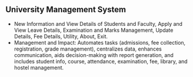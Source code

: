 ## University Management System

- New Information and View Details of Students and Faculty, Apply and View Leave Details, Examination and Marks Management, Update Details, Fee Details, Utility, About, Exit.
- Management and Impact: Automates tasks (admissions, fee collection, registration, grade management), centralizes data, enhances communication, aids decision-making with report generation, and includes student info, course, attendance, examination, fee, library, and hostel management.
